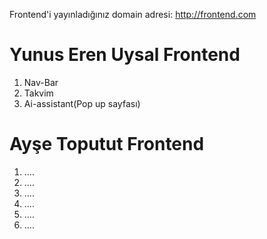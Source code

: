 Frontend'i yayınladığınız domain adresi: http://frontend.com

# Yunus Eren Uysal Frontend #
1. Nav-Bar
2. Takvim
3. Ai-assistant(Pop up sayfası)



# Ayşe Toputut Frontend #
1. ....
2. ....
3. ....
4. ....
5. ....
6. ....
